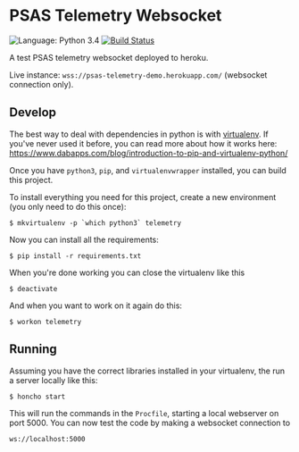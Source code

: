 PSAS Telemetry Websocket
========================

![Language: Python 3.4](https://img.shields.io/badge/language-python3-green.svg)
[![Build Status](https://travis-ci.org/natronics/telemetry-websocket-example.svg?branch=master)](https://travis-ci.org/natronics/telemetry-websocket-example)

A test PSAS telemetry websocket deployed to heroku.

Live instance: `wss://psas-telemetry-demo.herokuapp.com/` (websocket connection only).


## Develop

The best way to deal with dependencies in python is with [virtualenv][virtualenv]. If you've never used it before, you can read more about how it works here: <https://www.dabapps.com/blog/introduction-to-pip-and-virtualenv-python/>

Once you have `python3`, `pip`, and `virtualenvwrapper` installed, you can build this project.

To install everything you need for this project, create a new environment (you only need to do this once):

    $ mkvirtualenv -p `which python3` telemetry

Now you can install all the requirements:

    $ pip install -r requirements.txt

When you're done working you can close the virtualenv like this

    $ deactivate

And when you want to work on it again do this:

    $ workon telemetry


## Running

Assuming you have the correct libraries installed in your virtualenv, the run a server locally like this:

    $ honcho start

This will run the commands in the `Procfile`, starting a local webserver on port 5000. You can now test the code by making a websocket connection to

`ws://localhost:5000`


[virtualenv]: https://virtualenv.pypa.io/en/stable/
